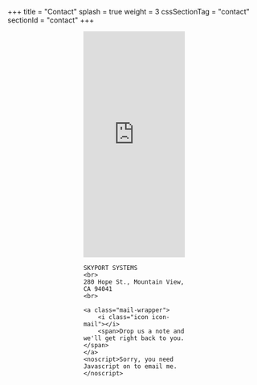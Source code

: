 +++
title = "Contact"
splash = true
weight = 3
cssSectionTag = "contact"
sectionId = "contact"
+++

<div class='inner-contact' style="margin: 0 auto; width: 40%">
    <iframe width="100%" height="450" frameborder="0" style="border:0" src="https://www.google.com/maps/embed/v1/place?q=Skyport%20Systems%2C%20Hope%20Street%2C%20Mountain%20View%2C%20CA%2C%20United%20States&key=AIzaSyA4zXhojEZH8iD0rQjDTV-zceLL8JsE6Vg"></iframe>

    SKYPORT SYSTEMS
    <br>
    280 Hope St., Mountain View, CA 94041
    <br>

    <a class="mail-wrapper">
        <i class="icon icon-mail"></i>
        <span>Drop us a note and we'll get right back to you.</span>
    </a>
    <noscript>Sorry, you need Javascript on to email me.</noscript>
</div>
